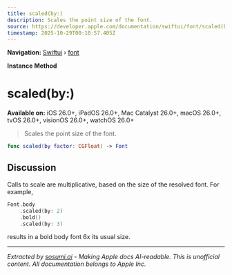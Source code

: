 ```yaml
---
title: scaled(by:)
description: Scales the point size of the font.
source: https://developer.apple.com/documentation/swiftui/font/scaled(by:)
timestamp: 2025-10-29T00:10:57.405Z
---
```


**Navigation:** [Swiftui](/documentation/swiftui) › [font](/documentation/swiftui/font)

**Instance Method**

# scaled(by:)

**Available on:** iOS 26.0+, iPadOS 26.0+, Mac Catalyst 26.0+, macOS 26.0+, tvOS 26.0+, visionOS 26.0+, watchOS 26.0+

> Scales the point size of the font.

```swift
func scaled(by factor: CGFloat) -> Font
```

## Discussion

Calls to scale are multiplicative, based on the size of the resolved font. For example,

```swift
Font.body
    .scaled(by: 2)
    .bold()
    .scaled(by: 3)
```

results in a bold body font 6x its usual size.

---

*Extracted by [sosumi.ai](https://sosumi.ai) - Making Apple docs AI-readable.*
*This is unofficial content. All documentation belongs to Apple Inc.*
